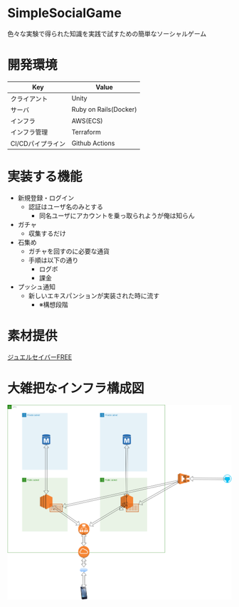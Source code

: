 # SimpleSocialGame
色々な実験で得られた知識を実践で試すための簡単なソーシャルゲーム

# 開発環境

| Key               | Value                 |
| ----------------- | --------------------- |
| クライアント      | Unity                 |
| サーバ            | Ruby on Rails(Docker) |
| インフラ          | AWS(ECS)              |
| インフラ管理      | Terraform             |
| CI/CDパイプライン | Github Actions        |

# 実装する機能

- 新規登録・ログイン
  - 認証はユーザ名のみとする
    - 同名ユーザにアカウントを乗っ取られようが俺は知らん
- ガチャ
  - 収集するだけ
- 石集め
  - ガチャを回すのに必要な通貨
  - 手順は以下の通り
    - ログボ
    - 課金
- プッシュ通知
  - 新しいエキスパンションが実装された時に流す
    - ※構想段階

# 素材提供
[ジュエルセイバーFREE](http://www.jewel-s.jp/)

# 大雑把なインフラ構成図

![構成図](https://github.com/YanaPIIDXer/SimpleSocialGame/blob/develop/docs/Infrastructure.png)
